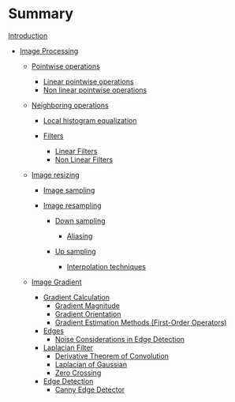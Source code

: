 # Summary

[Introduction](./../README.md)<!-- OK -->

- [Image Processing](./image_processing/introduction.md)<!-- OK -->

  - [Pointwise operations](./image_processing/pointwise_operations/introduction.md)<!-- OK -->

    - [Linear pointwise operations](./image_processing/pointwise_operations/linear_pointwise_operations.md)<!-- OK -->
    - [Non linear pointwise operations](./image_processing/pointwise_operations/non_linear_pointwise_operations.md)<!-- OK -->

  - [Neighboring operations](./image_processing/neighboring_operations/introduction.md)<!-- OK -->

    - [Local histogram equalization](./image_processing/neighboring_operations/local_histogram_equalization.md)<!-- OK -->
    - [Filters](./image_processing/neighboring_operations/filters/introduction.md)<!-- OK -->

      - [Linear Filters](./image_processing/neighboring_operations/filters/linear_filters.md)<!-- OK -->
      - [Non Linear Filters](./image_processing/neighboring_operations/filters/non_linear_filters.md)<!-- OK -->

  - [Image resizing](./image_processing/image_resizing/introduction.md)<!-- OK -->

    - [Image sampling](./image_processing/image_resizing/image_sampling.md)<!-- OK -->
    - [Image resampling](./image_processing/image_resizing/image_resampling/introduction.md)<!-- OK -->

      - [Down sampling](./image_processing/image_resizing/image_resampling/down_sampling/introduction.md) <!-- OK -->

        - [Aliasing](./image_processing/image_resizing/image_resampling/down_sampling/aliasing.md)<!-- OK -->

      - [Up sampling](./image_processing/image_resizing/image_resampling/up_sampling/introduction.md)<!-- OK -->

        - [Interpolation techniques](./image_processing/image_resizing/image_resampling/up_sampling/interpolation_techniques.md)
  
  - [Image Gradient](./image_processing/image_gradient/)
    - [Gradient Calculation](#gradient-calculation)
      - [Gradient Magnitude](#gradient-magnitude)
      - [Gradient Orientation](#gradient-orientation)
      - [Gradient Estimation Methods (First-Order Operators)](#gradient-estimation-methods-first-order-operators)
    - [Edges](#edges)
      - [Noise Considerations in Edge Detection](#noise-considerations-in-edge-detection)
    - [Laplacian Filter](#laplacian-filter)
      - [Derivative Theorem of Convolution](#derivative-theorem-of-convolution)
      - [Laplacian of Gaussian](#laplacian-of-gaussian)
      - [Zero Crossing](#zero-crossing)
    - [Edge Detection](#edge-detection)
      - [Canny Edge Detector](#canny-edge-detector)
